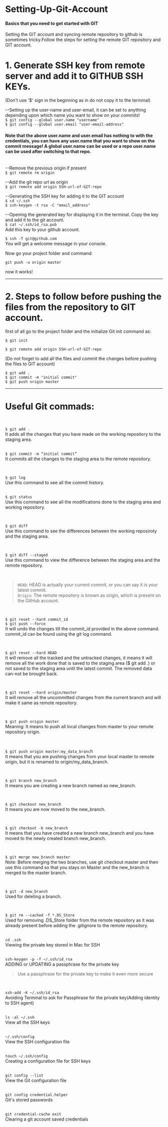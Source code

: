 # Setting-Up-Git-Account
#### Basics that you need to get started with GIT

Setting the GIT account and syncing remote repository to github is sometimes tricky.Follow the steps for setting the remote GIT repository and GIT account.


# 1. Generate SSH key from remote server and add it to GITHUB SSH KEYs.
(Don't use '$' sign in the beginning as in do not copy it to the terminal)

--Setting up the user-name and user-email, it can be set to anything depending upon which name you want to show on your commits!                                                    
```$ git config --global user.name "username"```                                                            <br />
```$ git config --global user.email "user-email-address"```                                                 <br />

#### Note that the above user.name and user.email has nothing to with the credentials, you can have any user.name that you want to show on the commit message! A global user.name can be used or a repo user.name can be used after switching to that repo. <br />                                                                                                      <br />

--Remove the previous origin if present                                                                 <br />
```$ git remote rm origin```                                                                                <br />

--Add the git repo url as origin                                                              </br>
```$ git remote add origin SSH-url-of-GIT-repo```                                                           <br />


--Generating the SSH key for adding it to the GIT account                                               <br />
```$ cd ~/.ssh```                                                                                           <br />
```$ ssh-keygen -t rsa -C "email_address"```                                                                                          <br />


--Opening the generated key for displaying it in the terminal. Copy the key and add it to the git account.       <br />
```$ cat ~/.ssh/id_rsa.pub```                      <br />
Add this key to your github account.         <br />


```$ ssh -T git@github.com```                                    <br />
You will get a welcome message in your console.            <br />


Now go your project folder and command:

```git push -u origin master```

now it works!     <br />


------------------------------------------------------------------------------------------------------------------------------


# 2. Steps to follow before pushing the files from the repository to GIT account. <br />


first of all go to the project folder and the initialize Git init command as:                               <br />

```$ git init```                                               <br />

```$ git remote add origin SSH-url-of-GIT-repo```              <br />

(Do not forget to add all the files and commit the changes before pushing the files to GIT account)         <br />

```$ git add .```                                              <br />
```$ git commit -m "initial commit"```                         <br />
```$ git push origin master```                                 <br />





------------------------------------------------------------------------------------------------------------------------------

# Useful Git commads:

</br>

```$ git add .``` </br>
It adds all the changes that you have made on the working repository to the staging area.
</br>
</br>

```$ git commit -m “initial commit”```</br>
It commits all the changes to the staging area to the remote repository.
</br>


</br>

```$ git log```</br>
Use this command to see all the commit history.
</br>
</br>

```$ git status```</br>
Use this command to see all the modifications done to the staging area and working repository.
</br>

</br>

```$ git diff```</br>
Use this command to see the differences between the working reposiroty and the staging area.
</br>

</br>

```$ git diff --staged```</br>
Use this command to view the difference between the staging area and the remote repository.
</br>

</br>

>`HEAD`: HEAD is actually your current commit, or you can say it is your latest commit.</br>
`Origin`: The remote repository is known as origin, which is present on the GitHub account.

</br>

```$ git reset --hard commit_id``` </br>
```$ git push --force``` </br>
It will undo the changes till the commit_id provided in the above command. commit_id can be found using the git log command.

</br>

```$ git reset --hard HEAD```</br>
It will remove all the tracked and the untracked changes, it means it will remove all the work done that is saved to the staging area ($ git add .) or not saved to the staging area until the latest commit. The removed data can-not be brought back.
</br>

</br>

```$ git reset --hard origin/master```</br>
It will remove all the uncommitted changes from the current branch and will make it same as remote repository.
</br>

</br>

```$ git push origin master```</br>
Meaning: It means to push all local changes from master to your remote repository origin.
</br>

</br>

```$ git push origin master:my_data_branc```h</br>
It means that you are pushing changes from your local master to remote origin, but it is renamed to origin/my_data_branch.
</br>

</br>

```$ git branch new_branch```</br>
It means you are creating a new branch named as new_branch.
</br>

</br>

```$ git checkout new_branch```</br>
It means you are now moved to the new_branch.
</br>

</br>

```$ git checkout -b new_branch```</br>
It means that you have created a new branch new_branch and you have moved to the newly created branch new_branch.
</br>

</br>

```$ git merge new_branch master```</br>
Note: Before merging the two branches, use git checkout master and then use this command so that you stays on Master and the new_branch is merged to the master branch.
</br>

</br>

```$ git -d new_branch```</br>
Used for deleting a branch.</br>



</br>

```$ git rm --cached -f *.DS_Store```</br>
Used for removing .DS_Store folder from the remote repository as it was already present before adding the .gitignore to the remote repository.
</br>
</br>


`cd .ssh` </br>
Viewing the private key stored in Mac for SSH
</br>
</br>

`ssh-keygen -p -f ~/.ssh/id_rsa` </br>
ADDING or UPDATING a passphrase for the private key
</br>
>Use a passphrase for the private key to make it even more secure
</br>

`ssh-add -K ~/.ssh/id_rsa` </br>
Avoiding Terminal to ask for Passphrase for the private key(Adding identity to SSH agent)
</br>
</br>

`ls -al ~/.ssh` </br>
View all the SSH keys
</br>
 </br>

`~/.ssh/config ` </br>
View the SSH configuration file
</br>
</br>

`touch ~/.ssh/config` </br>
Creating a configuration file for SSH keys
</br>
</br>

`git config --list` </br>
View the Git configuration file
</br>
</br>

`git config credential.helper` </br>
Git's stored passwords
</br>
</br>

`git credential-cache exit` </br>
Clearing a git account saved credentials
</br>
